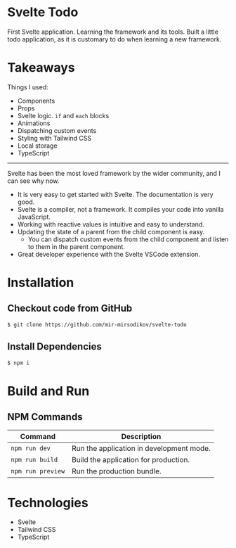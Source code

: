 # Svelte Todo

First Svelte application. Learning the framework and its tools. Built a little todo application, as it is 
customary to do when learning a new framework.

# Takeaways

Things I used:

- Components
- Props
- Svelte logic. `if` and `each` blocks
- Animations
- Dispatching custom events
- Styling with Tailwind CSS
- Local storage
- TypeScript

---

Svelte has been the most loved framework by the wider community, and I can see why now.

- It is very easy to get started with Svelte. The documentation is very good.
- Svelte is a compiler, not a framework. It compiles your code into vanilla JavaScript.
- Working with reactive values is intuitive and easy to understand.
- Updating the state of a parent from the child component is easy. 
  - You can dispatch custom events from the child component and listen to them in the parent component.
- Great developer experience with the Svelte VSCode extension.

# Installation

## Checkout code from GitHub

```sh
$ git clone https://github.com/mir-mirsodikov/svelte-todo
```

## Install Dependencies
```sh
$ npm i
```

# Build and Run

## NPM Commands

| Command           | Description                              |
| ----------------- | ---------------------------------------- |
| `npm run dev`     | Run the application in development mode. |
| `npm run build`   | Build the application for production.    |
| `npm run preview` | Run the production bundle.               |

# Technologies

- Svelte
- Tailwind CSS
- TypeScript